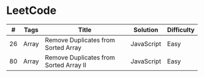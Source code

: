 # LeetCode
| # | Tags| Title | Solution | Difficulty|
| ---- | ---- | ---- | ----| ---- |
| 26 | Array |Remove Duplicates from Sorted Array | JavaScript | Easy |
| 80 | Array |Remove Duplicates from Sorted Array Ⅱ | JavaScript | Easy |